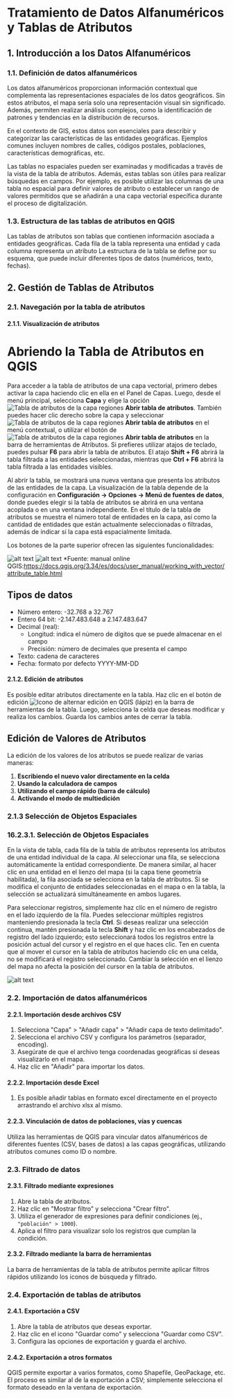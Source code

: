 # Tratamiento de Datos Alfanuméricos y Tablas de Atributos

## 1. Introducción a los Datos Alfanuméricos

### 1.1. Definición de datos alfanuméricos
Los datos alfanuméricos proporcionan información contextual que complementa las representaciones espaciales de los datos geográficos. Sin estos atributos, el mapa sería solo una representación visual sin significado. Además, permiten realizar análisis complejos, como la identificación de patrones y tendencias en la distribución de recursos.

 En el contexto de GIS, estos datos son esenciales para describir y categorizar las características de las entidades geográficas. Ejemplos comunes incluyen nombres de calles, códigos postales, poblaciones, características demográficas, etc.

 Las tablas no espaciales pueden ser examinadas y modificadas a través de la vista de la tabla de atributos. Además, estas tablas son útiles para realizar búsquedas en campos. Por ejemplo, es posible utilizar las columnas de una tabla no espacial para definir valores de atributo o establecer un rango de valores permitidos que se añadirán a una capa vectorial específica durante el proceso de digitalización. 

### 1.3. Estructura de las tablas de atributos en QGIS
Las tablas de atributos son tablas que contienen información asociada a entidades geográficas. Cada fila de la tabla representa una entidad  y cada columna representa un atributo  La estructura de la tabla se define por su esquema, que puede incluir diferentes tipos de datos (numéricos, texto, fechas).

## 2. Gestión de Tablas de Atributos

### 2.1. Navegación por la tabla de atributos
#### 2.1.1. Visualización de atributos
# Abriendo la Tabla de Atributos en QGIS

Para acceder a la tabla de atributos de una capa vectorial, primero debes activar la capa haciendo clic en ella en el Panel de Capas. Luego, desde el menú principal, selecciona **Capa** y elige la opción ![Tabla de atributos de la capa regiones](https://docs.qgis.org/3.34/es/_images/mActionOpenTable.png )
**Abrir tabla de atributos**. También puedes hacer clic derecho sobre la capa y seleccionar ![Tabla de atributos de la capa regiones](https://docs.qgis.org/3.34/es/_images/mActionOpenTable.png )
**Abrir tabla de atributos** en el menú contextual, o utilizar el botón de ![Tabla de atributos de la capa regiones](https://docs.qgis.org/3.34/es/_images/mActionOpenTable.png )
**Abrir tabla de atributos** en la barra de herramientas de Atributos. Si prefieres utilizar atajos de teclado, puedes pulsar **F6** para abrir la tabla de atributos. El atajo **Shift + F6** abrirá la tabla filtrada a las entidades seleccionadas, mientras que **Ctrl + F6** abrirá la tabla filtrada a las entidades visibles.

Al abrir la tabla, se mostrará una nueva ventana que presenta los atributos de las entidades de la capa. La visualización de la tabla depende de la configuración en **Configuración -> Opciones -> Menú de fuentes de datos**, donde puedes elegir si la tabla de atributos se abrirá en una ventana acoplada o en una ventana independiente. En el título de la tabla de atributos se muestra el número total de entidades en la capa, así como la cantidad de entidades que están actualmente seleccionadas o filtradas, además de indicar si la capa está espacialmente limitada.

Los botones de la parte superior ofrecen las siguientes funcionalidades:

![alt text](img/menu_tablas_1.PNG)
![alt text](img/menu_tablas_2.PNG)
*Fuente: manual online QGIS:https://docs.qgis.org/3.34/es/docs/user_manual/working_with_vector/attribute_table.html

## Tipos de datos

- Número entero: -32.768 a 32.767
- Entero 64 bit:  -2.147.483.648 a 2.147.483.647
- Decimal (real):
  - Longitud: indica el número de dígitos que se puede almacenar en el campo  
  - Precisión: número de decimales que presenta el campo
- Texto: cadena de caracteres
- Fecha:  formato por defecto YYYY-MM-DD

#### 2.1.2. Edición de atributos
Es posible editar atributos directamente en la tabla. Haz clic en el botón de edición ![Icono de alternar edición en QGIS](https://docs.qgis.org/3.34/es/_images/mActionToggleEditing.png)
 (lápiz) en la barra de herramientas de la tabla. Luego, selecciona la celda que deseas modificar y realiza los cambios. 
 Guarda los cambios antes de cerrar la tabla.


 ## Edición de Valores de Atributos

La edición de los valores de los atributos se puede realizar de varias maneras:

1. **Escribiendo el nuevo valor directamente en la celda**
2. **Usando la calculadora de campos**
3. **Utilizando el campo rápido (barra de cálculo)**
4. **Activando el modo de multiedición**

### 2.1.3 Selección de Objetos Espaciales

### 16.2.3.1. Selección de Objetos Espaciales

En la vista de tabla, cada fila de la tabla de atributos representa los atributos de una entidad individual de la capa. Al seleccionar una fila, se selecciona automáticamente la entidad correspondiente. De manera similar, al hacer clic en una entidad en el lienzo del mapa (si la capa tiene geometría habilitada), la fila asociada se selecciona en la tabla de atributos. Si se modifica el conjunto de entidades seleccionadas en el mapa o en la tabla, la selección se actualizará simultáneamente en ambos lugares.

Para seleccionar registros, simplemente haz clic en el número de registro en el lado izquierdo de la fila. Puedes seleccionar múltiples registros manteniendo presionada la tecla **Ctrl**. Si deseas realizar una selección continua, mantén presionada la tecla **Shift** y haz clic en los encabezados de registro del lado izquierdo; esto seleccionará todos los registros entre la posición actual del cursor y el registro en el que haces clic. Ten en cuenta que al mover el cursor en la tabla de atributos haciendo clic en una celda, no se modificará el registro seleccionado. Cambiar la selección en el lienzo del mapa no afecta la posición del cursor en la tabla de atributos.


![alt text](img/seleccion_objetos.PNG)


### 2.2. Importación de datos alfanuméricos
#### 2.2.1. Importación desde archivos CSV
1. Selecciona "Capa" > "Añadir capa" > "Añadir capa de texto delimitado".
2. Selecciona el archivo CSV y configura los parámetros (separador, encoding).
3. Asegúrate de que el archivo tenga coordenadas geográficas si deseas visualizarlo en el mapa.
4. Haz clic en "Añadir" para importar los datos.

#### 2.2.2. Importación desde Excel
1. Es posible añadir tablas en formato excel directamente en el proyecto arrastrando el archivo xlsx al mismo.

#### 2.2.3. Vinculación de datos de poblaciones, vías y cuencas
Utiliza las herramientas de QGIS para vincular datos alfanuméricos de diferentes fuentes (CSV, bases de datos) a las capas geográficas, utilizando atributos comunes como ID o nombre.

### 2.3. Filtrado de datos
#### 2.3.1. Filtrado mediante expresiones
1. Abre la tabla de atributos.
2. Haz clic en "Mostrar filtro" y selecciona "Crear filtro".
3. Utiliza el generador de expresiones para definir condiciones (ej., `"población" > 1000`).
4. Aplica el filtro para visualizar solo los registros que cumplan la condición.

#### 2.3.2. Filtrado mediante la barra de herramientas
La barra de herramientas de la tabla de atributos permite aplicar filtros rápidos utilizando los iconos de búsqueda y filtrado.

### 2.4. Exportación de tablas de atributos
#### 2.4.1. Exportación a CSV
1. Abre la tabla de atributos que deseas exportar.
2. Haz clic en el icono "Guardar como" y selecciona "Guardar como CSV".
3. Configura las opciones de exportación y guarda el archivo.

#### 2.4.2. Exportación a otros formatos
QGIS permite exportar a varios formatos, como Shapefile, GeoPackage, etc. El proceso es similar al de la exportación a CSV; simplemente selecciona el formato deseado en la ventana de exportación.


